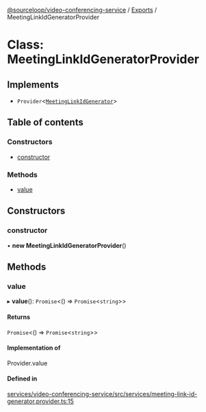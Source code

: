 [@sourceloop/video-conferencing-service](../README.md) / [Exports](../modules.md) / MeetingLinkIdGeneratorProvider

# Class: MeetingLinkIdGeneratorProvider

## Implements

- `Provider`<[`MeetingLinkIdGenerator`](../modules.md#meetinglinkidgenerator)\>

## Table of contents

### Constructors

- [constructor](MeetingLinkIdGeneratorProvider.md#constructor)

### Methods

- [value](MeetingLinkIdGeneratorProvider.md#value)

## Constructors

### constructor

• **new MeetingLinkIdGeneratorProvider**()

## Methods

### value

▸ **value**(): `Promise`<() => `Promise`<`string`\>\>

#### Returns

`Promise`<() => `Promise`<`string`\>\>

#### Implementation of

Provider.value

#### Defined in

[services/video-conferencing-service/src/services/meeting-link-id-generator.provider.ts:15](https://github.com/sourcefuse/loopback4-microservice-catalog/blob/53060ad88/services/video-conferencing-service/src/services/meeting-link-id-generator.provider.ts#L15)
